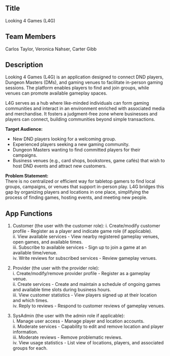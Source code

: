 ## Title
Looking 4 Games (L4G)

## Team Members
Carlos Taylor, Veronica Nahser, Carter Gibb  

## Description  
Looking 4 Games (L4G) is an application designed to connect DND players, Dungeon Masters (DMs), and gaming venues to facilitate in-person gaming sessions. The platform enables players to find and join groups, while venues can promote available gameplay spaces.  
 
L4G serves as a hub where like-minded individuals can form gaming communities and interact in an environment enriched with associated media and merchandise. It fosters a judgment-free zone where businesses and players can connect, building communities beyond simple transactions.  
 
**Target Audience:**  
- New DND players looking for a welcoming group.  
- Experienced players seeking a new gaming community.  
- Dungeon Masters wanting to find committed players for their campaigns.  
- Business venues (e.g., card shops, bookstores, game cafés) that wish to host DND events and attract new customers.  
 
**Problem Statement:**  
There is no centralized or efficient way for tabletop gamers to find local groups, campaigns, or venues that support in-person play. L4G bridges this gap by organizing players and locations in one place, simplifying the process of finding games, hosting events, and meeting new people.  

## App Functions  
1. Customer (the user with the customer role):
   i. Create/modify customer profile - Register as a player and indicate game role (if applicable).  
   ii. View available services - View nearby registered gameplay venues, open games, and available times.  
   iii. Subscribe to available services - Sign up to join a game at an available time/venue.  
   iv. Write reviews for subscribed services - Review gameplay venues.  

3. Provider (the user with the provider role):  
   i. Create/modify/remove provider profile - Register as a gameplay venue.  
   ii. Create services - Create and maintain a schedule of ongoing games and available time slots during business hours.  
   iii. View customer statistics - View players signed up at their location and which times.  
   iv. Reply to reviews - Respond to customer reviews of gameplay venues.  

5. SysAdmin (the user with the admin role if applicable):  
   i. Manage user access - Manage player and location accounts.  
   ii. Moderate services - Capability to edit and remove location and player information.  
   iii. Moderate reviews - Remove problematic reviews.  
   iv. View usage statistics - List view of locations, players, and associated groups for each.  

